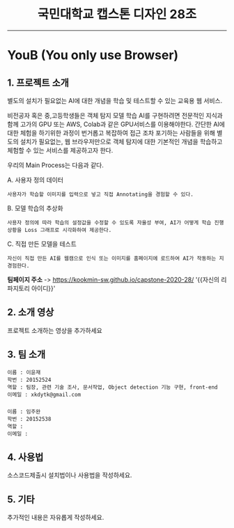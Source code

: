 # <center>국민대학교 캡스톤 디자인 28조</center>

---

# YouB (You only use Browser)

## 1. 프로젝트 소개

별도의 설치가 필요없는 AI에 대한 개념을 학습 및 테스트할 수 있는 교육용 웹 서비스.

비전공자 혹은 중,고등학생들은 객체 탐지 모델 학습 AI를 구현하려면 전문적인 지식과 함께 고가의 GPU 또는 AWS, Colab과 같은 GPU서비스를 이용해야한다. 간단한 AI에 대한 체험을 하기위한 과정이 번거롭고 복잡하여 접근 조차 포기하는 사람들을 위해 별도의 설치가 필요없는, 웹 브라우저만으로 객체 탐지에 대한 기본적인 개념을 학습하고 체험할 수 있는 서비스를 제공하고자 한다.

우리의 Main Process는 다음과 같다.

A. 사용자 정의 데이터
	
	사용자가 학습할 이미지를 입력으로 넣고 직접 Annotating을 경험할 수 있다.

B. 모델 학습의 추상화

	사용자 정의에 따라 학습의 설정값을 수정할 수 있도록 자율성 부여, AI가 어떻게 학습 진행 상황을 Loss 그래프로 시각화하여 제공한다.

C. 직접 만든 모델을 테스트

	자신이 직접 만든 AI를 웹캠으로 인식 또는 이미지를 홈페이지에 로드하여 AI가 작동하는 지 경험한다.

**팀페이지 주소** -> https://kookmin-sw.github.io/capstone-2020-28/ '{{자신의 리파지토리 아이디}}'

## 2. 소개 영상

프로젝트 소개하는 영상을 추가하세요

## 3. 팀 소개

	이름 : 이윤재
	학번 : 20152524
	역할 : 팀장, 관련 기술 조사, 문서작업, Object detection 기능 구현, front-end
	이메일 : xkdytk@gmail.com
###
	이름 : 임주완
	학번 : 20152538
	역할 : 
	이메일 :

## 4. 사용법

소스코드제출시 설치법이나 사용법을 작성하세요.

## 5. 기타

추가적인 내용은 자유롭게 작성하세요.


